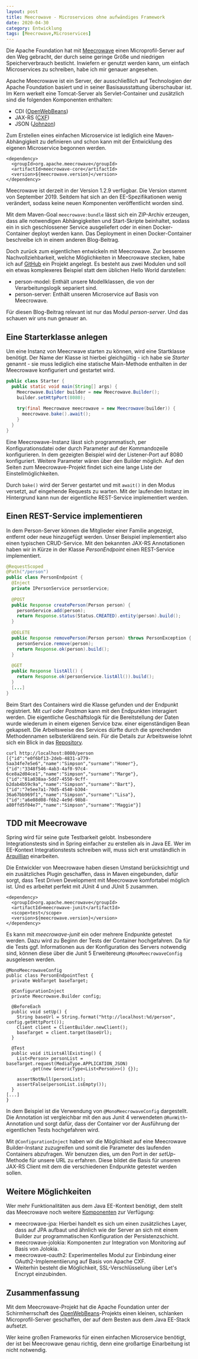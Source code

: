 ```yaml
---
layout: post
title: Meecrowave - Microservices ohne aufwändiges Framework
date: 2020-04-30
category: Entwicklung
tags: [Meecrowave,Microservices]
---
```

Die Apache Foundation hat mit [Meecrowave][meecrowave] einen Microprofil-Server auf den Weg gebracht, der durch
seine geringe Größe und niedrigen Speicherverbrauch besticht. Inwiefern er genutzt werden kann, um
einfach Microservices zu schreiben, habe ich mir genauer angesehen.

<!--more-->

Apache Meecrowave ist ein Server, der ausschließlich auf Technologien der Apache Foundation basiert
und in seiner Basisausstattung überschaubar ist. Im Kern werkelt eine Tomcat-Server als
Servlet-Container und zusätzlich sind die folgenden Komponenten enthalten:

* CDI ([OpenWebBeans][openwebbeans])
* JAX-RS ([CXF][cxf])
* JSON ([Johnzon][johnzon])

Zum Erstellen eines einfachen Microservice ist lediglich eine Maven-Abhängigkeit zu definieren und
schon kann mit der Entwicklung des eigenen Microservice begonnen werden.

```
<dependency>
  <groupId>org.apache.meecrowave</groupId>
  <artifactId>meecrowave-core</artifactId>
  <version>${meecrowave.version}</version>
</dependency>
```

Meecrowave ist derzeit in der Version 1.2.9 verfügbar. Die Version stammt von September 2019. Seitdem
hat sich an den EE-Spezifikationen wenig verändert, sodass keine neuen Komponenten veröffentlicht
worden sind.

Mit dem Maven-Goal `meecrowave:bundle` lässt sich ein ZIP-Archiv erzeugen, dass alle notwendigen
Abhängigkeiten und Start-Skripte beinhaltet, sodass ein in sich geschlossener Service ausgeliefert
oder in einen Docker-Container deployt werden kann. Das Deployment in einen Docker-Container
beschreibe ich in einem anderen Blog-Beitrag.

Doch zurück zum eigentlichen entwickeln mit Meecrowave. Zur besseren Nachvollziehbarkeit, welche 
Möglichkeiten in Meecrowave stecken, habe ich auf [GitHub][github] ein Projekt angelegt. Es besteht aus zwei
Modulen und soll ein etwas komplexeres Beispiel statt dem üblichen Hello World darstellen:

* person-model: Enthält unsere Modellklassen, die von der Verarbeitungslogik separiert sind.
* person-server: Enthält unseren Microservice auf Basis von Meecrowave.

Für diesen Blog-Beitrag relevant ist nur das Modul _person-server_. Und das schauen wir uns nun
genauer an.

## Eine Starterklasse anlegen

Um eine Instanz von Meecrwave starten zu können, wird eine Startklasse benötigt. Der Name der Klasse
ist hierbei gleichgültig - ich habe sie _Starter_ genannt - sie muss lediglich eine statische
Main-Methode enthalten in der Meecrowave konfiguriert und gestartet wird.

```java
public class Starter {
  public static void main(String[] args) {
    Meecrowave.Builder builder = new Meecrowave.Builder();
    builder.setHttpPort(8080);
    
    try(final Meecrowave meecrowave = new Meecrowave(builder)) {
      meecrowave.bake().await();
    }
  }
}
```

Eine Meecrowave-Instanz lässt sich programmatisch, per Konfigurationsdatei oder durch Parameter auf
der Kommandozeile konfigurieren. In dem gezeigten Beispiel wird der Listener-Port auf 8080
konfiguriert. Weitere Parameter wären über den Builder möglich. Auf den Seiten zum
Meecrowave-Projekt findet sich eine lange Liste der Einstellmöglichkeiten.

Durch `bake()` wird der Server gestartet und mit `await()` in den Modus versetzt, auf eingehende
Requests zu warten. Mit der laufenden Instanz im Hintergrund kann nun der eigentliche REST-Service
implementiert werden.

## Einen REST-Service implementieren

In dem Person-Server können die Mitglieder einer Familie angezeigt, entfernt oder neue hinzugefügt
werden. Unser Beispiel implementiert also einen typischen CRUD-Service. Mit den bekannten JAX-RS
Annotationen haben wir in Kürze in der Klasse _PersonEndpoint_ einen REST-Service implementiert.

```java
@RequestScoped
@Path("/person")
public class PersonEndpoint {
  @Inject
  private IPersonService personService;
	
  @POST
  public Response createPerson(Person person) {
    personService.add(person);
    return Response.status(Status.CREATED).entity(person).build();
  }
	
  @DELETE
  public Response removePerson(Person person) throws PersonException {
    personService.remove(person);
    return Response.ok(person).build();
  }
	
  @GET
  public Response listAll() {
    return Response.ok(personService.listAll()).build();
  }
  [...]
}
``` 

Beim Start des Containers wird die Klasse gefunden und der Endpunkt registriert. Mit _curl_ oder
_Postman_ kann mit den Endpunkten interagiert werden. Die eigentliche Geschäftslogik für die
Bereitstellung der Daten wurde wiederum in einem eigenen Service bzw. einer eigenständigen Bean
gekapselt. Die Arbeitsweise des Services dürfte durch die sprechenden Methodennamen selbsterklärend
sein. Für die Details zur Arbeitsweise lohnt sich ein Blick in das [Repository][github].


```
curl http://localhost:8080/person
[{"id":"e0f6bf13-2deb-4831-a779-5aa34fe7e5e6","name":"Simpson","surname":"Homer"},
{"id":"3348f546-4ab3-4af0-97c4-6ce8a2d04ce1","name":"Simpson","surname":"Marge"},
{"id":"81a038aa-5dd7-4550-9cff-b2dab4b59c9a","name":"Simpson","surname":"Bart"},
{"id":"7e5ee7a1-70d5-4540-b304-36a67bb969f1","name":"Simpson","surname":"Lisa"},
{"id":"a6e08d08-f6b2-4e9d-98b8-a80ffd5f04e7","name":"Simpson","surname":"Maggie"}]
```

## TDD mit Meecrowave

Spring wird für seine gute Testbarkeit gelobt. Insbesondere Integrationstests sind in Spring
einfacher zu erstellen als in Java EE. Wer im EE-Kontext Integrationstests schreiben will, muss sich
erst umständlich in [Arquillian][arquillian] einarbeiten.

Die Entwickler von Meecrowave haben diesen Umstand berücksichtigt und ein zusätzliches Plugin
geschaffen, dass in Maven eingebunden, dafür sorgt, dass Test Driven Development mit Meecrowave
komfortabel möglich ist. Und es arbeitet perfekt mit JUnit 4 und JUnit 5 zusammen.

```
<dependency>
  <groupId>org.apache.meecrowave</groupId>
  <artifactId>meecrowave-junit</artifactId>
  <scope>test</scope>
  <version>${meecrowave.version}</version>
</dependency>
```

Es kann mit _meecrowave-junit_ ein oder mehrere Endpunkte getestet werden. Dazu wird zu Beginn der
Tests der Container hochgefahren. Da für die Tests ggf. Informationen aus der Konfiguration des
Servers notwendig sind, können diese über die Junit 5 Erweitereung `@MonoMeecrowaveConfig`
ausgelesen werden.


```
@MonoMeecrowaveConfig
public class PersonEndpointTest {
  private WebTarget baseTarget;
	
  @ConfigurationInject
  private Meecrowave.Builder config;
	
  @BeforeEach
  public void setUp() {
    String baseUrl = String.format("http://localhost:%d/person", config.getHttpPort());
    Client client = ClientBuilder.newClient();
    baseTarget = client.target(baseUrl);
  }
	
  @Test
  public void itListsAllExisting() {
    List<Person> personList = baseTarget.request(MediaType.APPLICATION_JSON)
         .get(new GenericType<List<Person>>() {});
    
    assertNotNull(personList);
    assertFalse(personList.isEmpty());
  }
[...]
}
```

In dem Beispiel ist die Verwendung von `@MonoMeecrowaveConfig` dargestellt. Die Annotation ist
vergleichbar mit den aus Junit 4 verwendeten `@RunWith`-Annotation und sorgt dafür, dass der
Container vor der Ausführung der eigentlichen Tests hochgefahren wird.

Mit `@ConfigurationInject` haben wir die Möglichkeit auf eine Meecrowave Builder-Instanz zuzugreifen
und somit die Parameter des laufenden Containers abzufragen. Wir benutzen dies, um den Port in der
_setUp_-Methode für unsere URL zu erfahren. Diese bildet die Basis für unseren JAX-RS Client mit dem
die verschiedenen Endpunkte getestet werden sollen.

## Weitere Möglichkeiten

Wer mehr Funktionalitäten aus dem Java EE-Kontext benötigt, dem stellt das Meecrowave noch weitere
[Komponenten][meecrowave-components] zur Verfügung:

* meecrowave-jpa: Hierbei handelt es sich um einen zusätzliches Layer, dass auf JPA aufbaut und
  ähnlich wie der Server an sich mit einem Builder zur programmatischen Konfiguration der
Persistenzschicht.
* meecrowave-jolokia: Komponenten zur Integration von Monitoring auf Basis von Jolokia.
* meecrowave-oauth2: Experimentelles Modul zur Einbindung einer OAuth2-Implementiierung auf Basis
  von Apache CXF.
* Weiterhin besteht die Möglichkeit, SSL-Verschlüsselung über Let's Encrypt einzubinden.

## Zusammenfassung

Mit dem Meecrowave-Projekt hat die Apache Foundation unter der Schirmherrschaft des
[OpenWebBeans][openwebbeans]-Projekts einen kleinen, schlanken Microprofil-Server geschaffen, der auf dem Besten aus
dem Java EE-Stack aufsetzt.

Wer keine großen Frameworks für einen einfachen Microservice benötigt, der ist bei Meecrowave genau
richtig, denn eine großartige Einarbeitung ist nicht notwendig. 


[meecrowave]: https://openwebbeans.apache.org/meecrowave/
[github]: https://github.com/rollinhand/meecrowave-example/
[arquillian]: http://arquillian.org
[meecrowave-components]: https://openwebbeans.apache.org/meecrowave/components.html
[openwebbeans]: https://openwebbeans.apache.org
[cxf]: https://cxf.apache.org
[johnzon]: https://johnzon.apache.org
